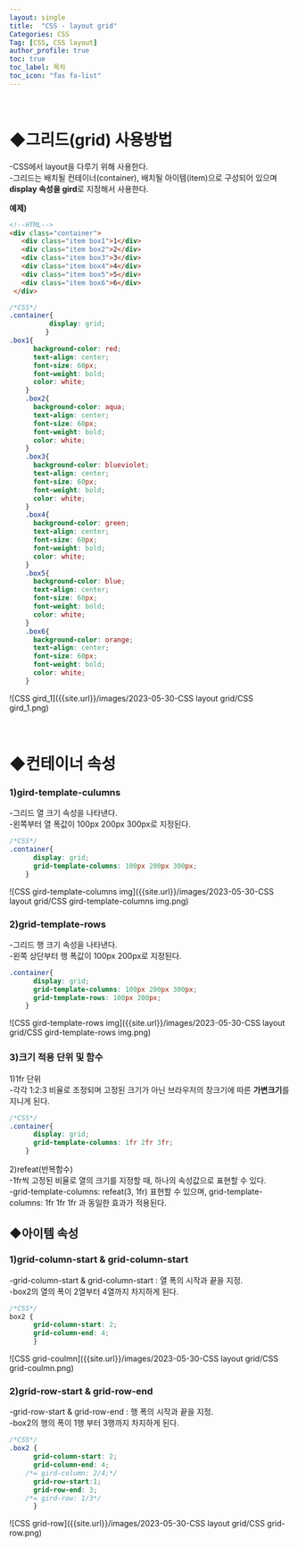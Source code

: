 ```yaml
---
layout: single
title:  "CSS - layout grid"
Categories: CSS
Tag: [CSS, CSS layout]
author_profile: true
toc: true
toc_label: 목차
toc_icon: "fas fa-list"
---
```


<br/>





# ◆그리드(grid) 사용방법

-CSS에서 layout을 다루기 위해 사용한다.<br/>-그리드는 배치될 컨테이너(container), 배치될 아이템(item)으로 구성되어 있으며 **display 속성을 gird**로 지정해서 사용한다.<br/>

**예제)**

```html
<!--HTML-->
<div class="container">
   <div class="item box1">1</div>
   <div class="item box2">2</div>
   <div class="item box3">3</div>
   <div class="item box4">4</div>
   <div class="item box5">5</div>
   <div class="item box6">6</div>
 </div>
```

```css
/*CSS*/
.container{
          display: grid;
         }
.box1{
      background-color: red;
      text-align: center;
      font-size: 60px;
      font-weight: bold;
      color: white;
    }
    .box2{
      background-color: aqua;
      text-align: center;
      font-size: 60px;
      font-weight: bold;
      color: white;
    }
    .box3{
      background-color: blueviolet;
      text-align: center;
      font-size: 60px;
      font-weight: bold;
      color: white;
    }
    .box4{
      background-color: green;
      text-align: center;
      font-size: 60px;
      font-weight: bold;
      color: white;
    }
    .box5{
      background-color: blue;
      text-align: center;
      font-size: 60px;
      font-weight: bold;
      color: white;
    }
    .box6{
      background-color: orange;
      text-align: center;
      font-size: 60px;
      font-weight: bold;
      color: white;
    }
```

![CSS gird_1]({{site.url}}/images/2023-05-30-CSS layout grid/CSS gird_1.png)

<br/>





# ◆컨테이너 속성

### 1)gird-template-culumns

-그리드 열 크기 속성을 나타낸다.<br/>-왼쪽부터 열 폭값이 100px 200px 300px로 지정된다.<br/>

```css
/*CSS*/
.container{
      display: grid;
      grid-template-columns: 100px 200px 300px;
    }
```

![CSS gird-template-columns img]({{site.url}}/images/2023-05-30-CSS layout grid/CSS gird-template-columns img.png)



### 2)grid-template-rows

-그리드 행 크기 속성을 나타낸다.<br/>-왼쪽 상단부터 행 폭값이 100px 200px로 지정된다.<br/>

```css
.container{
      display: grid;
      grid-template-columns: 100px 200px 300px;
      grid-template-rows: 100px 200px;
    }
```

![CSS gird-template-rows img]({{site.url}}/images/2023-05-30-CSS layout grid/CSS gird-template-rows img.png)



### 3)크기 적용 단위 및 함수

1)1fr 단위<br/> -각각 1:2:3 비율로 조정되며 고정된 크기가 아닌 브라우저의 창크기에 따른 **가변크기**를 지니게 된다.<br/>

```css
/*CSS*/
.container{
      display: grid;
      grid-template-columns: 1fr 2fr 3fr;
    }
```

2)refeat(반복함수)<br/> -1fr씩 고정된 비율로 열의 크기를 지정할 때, 하나의 속성값으로 표현할 수 있다.<br/> -grid-template-columns: refeat(3, 1fr) 표현할 수 있으며, grid-template-columns: 1fr 1fr 1fr 과 동일한 효과가 적용된다.<br/>



## ◆아이템 속성

### 1)grid-column-start & grid-column-start

-grid-column-start & grid-column-start : 열 폭의 시작과 끝을 지정.<br/>-box2의 열의 폭이 2열부터 4열까지 차지하게 된다.<br/>

```css
/*CSS*/
box2 {
      grid-column-start: 2;
      grid-column-end: 4;
      }
```

![CSS grid-coulmn]({{site.url}}/images/2023-05-30-CSS layout grid/CSS grid-coulmn.png)

### 2)grid-row-start & grid-row-end

 -grid-row-start & grid-row-end : 행 폭의 시작과 끝을 지정.<br/> -box2의 행의 폭이 1행 부터 3행까지 차지하게 된다.<br/>

```css
/*CSS*/
.box2 {
      grid-column-start: 2;
      grid-column-end: 4;
    /*= gird-column: 2/4;*/
      grid-row-start:1;
      grid-row-end: 3;
    /*= gird-row: 1/3*/
      }
```

![CSS grid-row]({{site.url}}/images/2023-05-30-CSS layout grid/CSS grid-row.png)
